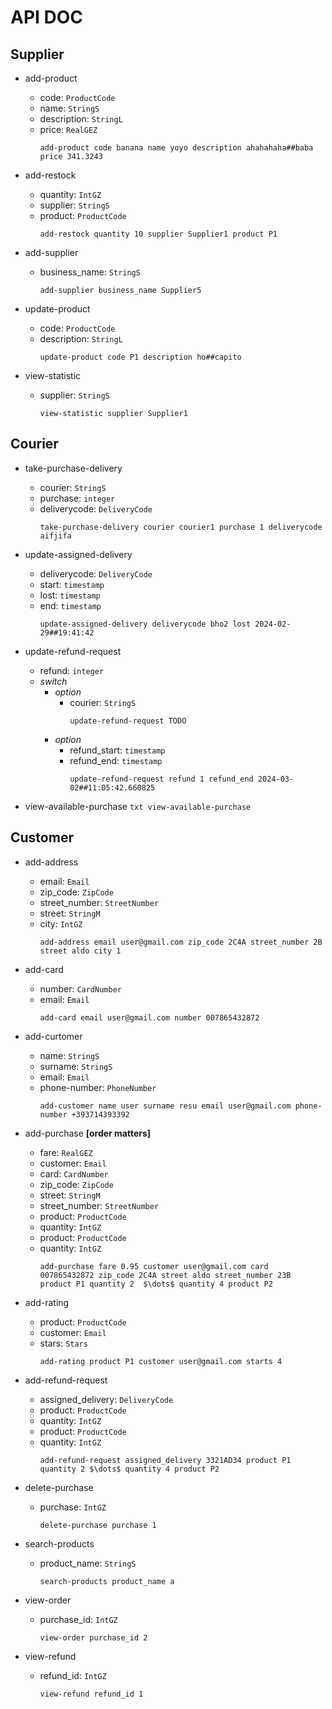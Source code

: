 # API DOC

## Supplier

- add-product
  - code: `ProductCode`
  - name: `StringS`
  - description: `StringL`
  - price: `RealGEZ`
      ```
      add-product code banana name yoyo description ahahahaha##baba price 341.3243
      ```

- add-restock
  - quantity: `IntGZ`
  - supplier: `StringS`
  - product: `ProductCode`
      ```
      add-restock quantity 10 supplier Supplier1 product P1
      ```

- add-supplier
  - business_name: `StringS`
      ```
      add-supplier business_name Supplier5
      ```

- update-product
  - code: `ProductCode`
  - description: `StringL`
      ```
      update-product code P1 description ho##capito
      ```

- view-statistic
  - supplier: `StringS`
      ```
      view-statistic supplier Supplier1
      ```

## Courier

- take-purchase-delivery
  - courier: `StringS`
  - purchase: `integer`
  - deliverycode: `DeliveryCode`
      ```
      take-purchase-delivery courier courier1 purchase 1 deliverycode aifjifa
      ```

- update-assigned-delivery
  - deliverycode: `DeliveryCode`
  - start: `timestamp`
  - lost: `timestamp`
  - end: `timestamp`
      ```
      update-assigned-delivery deliverycode bho2 lost 2024-02-29##19:41:42
      ```

- update-refund-request
  - refund: `integer`
  - _switch_
    - _option_
      - courier: `StringS`
          ```
          update-refund-request TODO
          ```
    - _option_
      - refund_start: `timestamp`
      - refund_end: `timestamp`
          ```
          update-refund-request refund 1 refund_end 2024-03-02##11:05:42.660825
          ```

- view-available-purchase
      ```txt
      view-available-purchase
      ```

## Customer

- add-address
  - email: `Email`
  - zip_code: `ZipCode`
  - street_number: `StreetNumber`
  - street: `StringM`
  - city: `IntGZ`
      ```
      add-address email user@gmail.com zip_code 2C4A street_number 2B street aldo city 1
      ```

- add-card
  - number: `CardNumber`
  - email: `Email`
      ```
      add-card email user@gmail.com number 007865432872
      ```

- add-curtomer
  - name: `StringS`
  - surname: `StringS`
  - email: `Email`
  - phone-number: `PhoneNumber`
      ```
      add-customer name user surname resu email user@gmail.com phone-number +393714393392
      ```

- add-purchase **[order matters]**
  - fare: `RealGEZ`
  - customer: `Email`
  - card: `CardNumber`
  - zip_code: `ZipCode`
  - street: `StringM`
  - street_number: `StreetNumber`
  - product: `ProductCode`
  - quantity: `IntGZ`
  - product: `ProductCode`
  - quantity: `IntGZ`
      ```
      add-purchase fare 0.95 customer user@gmail.com card 007865432872 zip_code 2C4A street aldo street_number 23B product P1 quantity 2  $\dots$ quantity 4 product P2
      ```

- add-rating
  - product: `ProductCode`
  - customer: `Email`
  - stars: `Stars`
      ```
      add-rating product P1 customer user@gmail.com starts 4
      ```

- add-refund-request
  - assigned_delivery: `DeliveryCode`
  - product: `ProductCode`
  - quantity: `IntGZ`
  - product: `ProductCode`
  - quantity: `IntGZ`
      ```
      add-refund-request assigned_delivery 3321AD34 product P1 quantity 2 $\dots$ quantity 4 product P2
      ```

- delete-purchase
  - purchase: `IntGZ`
      ```
      delete-purchase purchase 1
      ```

- search-products
  - product_name: `StringS`
      ```
      search-products product_name a
      ```

- view-order
  - purchase_id: `IntGZ`
      ```
      view-order purchase_id 2
      ```

- view-refund
  - refund_id: `IntGZ`
      ```
      view-refund refund_id 1
      ```


